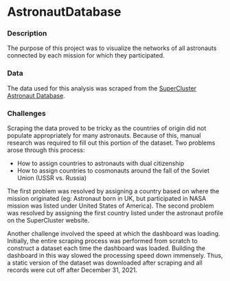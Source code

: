 # AstronautDatabase

### Description

The purpose of this project was to visualize the networks of all astronauts connected by each mission for which they participated. 

### Data

The data used for this analysis was scraped from the [SuperCluster Astronaut Database](https://www.supercluster.com/astronauts).


### Challenges

Scraping the data proved to be tricky as the countries of origin did not populate appropriately for many astronauts.  Because of this, manual research was required to fill out this portion of the dataset.  Two problems arose through this process:
- How to assign countries to astronauts with dual citizenship
- How to assign countries to cosmonauts around the fall of the Soviet Union (USSR vs. Russia)

The first problem was resolved by assigning a country based on where the mission originated (eg: Astronaut born in UK, but participated in NASA mission was listed under United States of America).  The second problem was resolved by assigning the first country listed under the astronaut profile on the SuperCluster website.

Another challenge involved the speed at which the dashboard was loading.  Initially, the entire scraping process was performed from scratch to construct a dataset each time the dashboard was loaded.  Building the dashboard in this way slowed the processing speed down immensely. Thus, a static version of the dataset was downloaded after scraping and all records were cut off after December 31, 2021.
